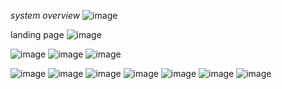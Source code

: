 *system overview*
![image](https://github.com/user-attachments/assets/7282aff3-ab79-4377-82b2-2156753f6ef0)



landing page
![image](https://github.com/user-attachments/assets/d73e2559-31f5-4d22-a247-517c044cb6cf)

![image](https://github.com/user-attachments/assets/9ee2e82c-9103-4568-8604-e3aec2a4bd51)
![image](https://github.com/user-attachments/assets/8ad7283b-3966-480e-9683-06f91c7e067b)
![image](https://github.com/user-attachments/assets/962da456-f5ab-4041-bea8-35a41cdf1495)


![image](https://github.com/user-attachments/assets/839b3856-29b0-4e29-bcac-b74743428a91)
![image](https://github.com/user-attachments/assets/2aeb2890-3483-46a2-977f-b8515b86dfbc)
![image](https://github.com/user-attachments/assets/87c0f2e9-98f7-447a-8253-868bba03824c)
![image](https://github.com/user-attachments/assets/6815c087-d24f-418f-9457-6bf62ac15af6)
![image](https://github.com/user-attachments/assets/ef000054-15a9-417f-bfbe-fa65c6f7fba7)
![image](https://github.com/user-attachments/assets/d38fa400-9057-42a2-84a2-3f766a86e223)
![image](https://github.com/user-attachments/assets/6ea55455-797b-4377-b74d-e2a36e0db989)









